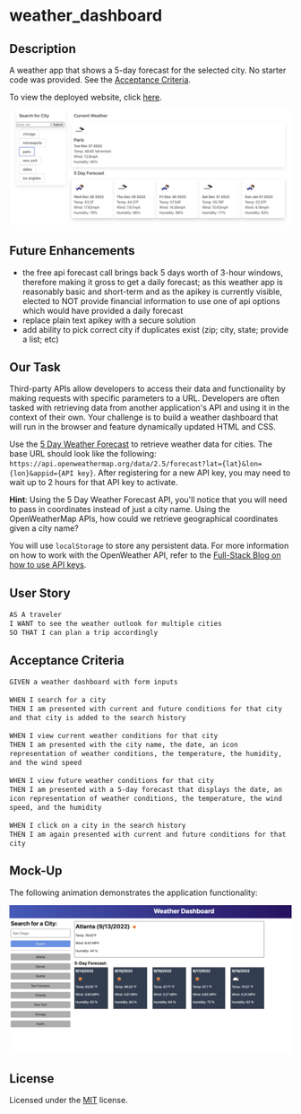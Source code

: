 # weather_dashboard

## Description

A weather app that shows a 5-day forecast for the selected city. No starter code was provided. See the [Acceptance Criteria](#acceptance-criteria).

To view the deployed website, click [here](https://box-o-water.github.io/weather_dashboard/).

![preview](assets/images/weather_dashboard_preview.png)

## Future Enhancements

* the free api forecast call brings back 5 days worth of 3-hour windows, therefore making it gross to get a daily forecast; as this weather app is reasonably basic and short-term and as the apikey is currently visible, elected to NOT provide financial information to use one of api options which would have provided a daily forecast
* replace plain text apikey with a secure solution
* add ability to pick correct city if duplicates exist (zip; city, state; provide a list; etc)

## Our Task

Third-party APIs allow developers to access their data and functionality by making requests with specific parameters to a URL. Developers are often tasked with retrieving data from another application's API and using it in the context of their own. Your challenge is to build a weather dashboard that will run in the browser and feature dynamically updated HTML and CSS.

Use the [5 Day Weather Forecast](https://openweathermap.org/forecast5) to retrieve weather data for cities. The base URL should look like the following: `https://api.openweathermap.org/data/2.5/forecast?lat={lat}&lon={lon}&appid={API key}`. After registering for a new API key, you may need to wait up to 2 hours for that API key to activate.

**Hint**: Using the 5 Day Weather Forecast API, you'll notice that you will need to pass in coordinates instead of just a city name. Using the OpenWeatherMap APIs, how could we retrieve geographical coordinates given a city name?

You will use `localStorage` to store any persistent data. For more information on how to work with the OpenWeather API, refer to the [Full-Stack Blog on how to use API keys](https://coding-boot-camp.github.io/full-stack/apis/how-to-use-api-keys).

## User Story

```
AS A traveler
I WANT to see the weather outlook for multiple cities
SO THAT I can plan a trip accordingly
```

## Acceptance Criteria

```
GIVEN a weather dashboard with form inputs

WHEN I search for a city
THEN I am presented with current and future conditions for that city and that city is added to the search history

WHEN I view current weather conditions for that city
THEN I am presented with the city name, the date, an icon representation of weather conditions, the temperature, the humidity, and the wind speed

WHEN I view future weather conditions for that city
THEN I am presented with a 5-day forecast that displays the date, an icon representation of weather conditions, the temperature, the wind speed, and the humidity

WHEN I click on a city in the search history
THEN I am again presented with current and future conditions for that city
```
## Mock-Up

The following animation demonstrates the application functionality:

![The weather app includes a search option, a list of cities, and a five-day forecast and current weather conditions for Atlanta.](/assets/images/weather_app_mockup.png)

## License

Licensed under the [MIT](/LICENSE) license.
